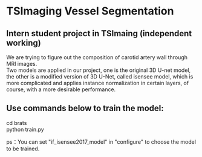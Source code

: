 # TSImaging Vessel Segmentation
## Intern student project in TSImaing (independent working)

We are trying to figure out the composition of carotid artery wall through MRI images.  
Two models are applied in our project, one is the original 3D U-net model, the other is a modified version of 3D U-Net, called isensee model, which is more complicated and applies instance normalization in certain layers, of course, with a more desirable performance.

## Use commands below to train the model:
cd brats  
python train.py  
  
ps：You can set "if_isensee2017_model" in "configure" to choose the model to be trained.

